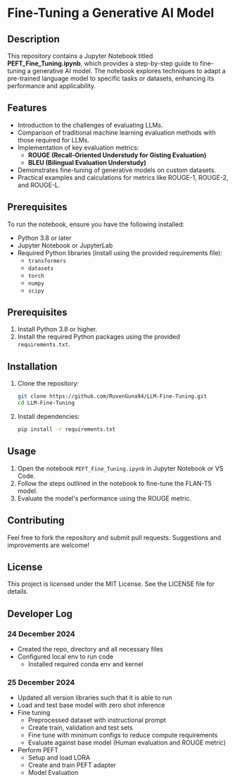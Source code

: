 # Fine-Tuning a Generative AI Model

## Description
This repository contains a Jupyter Notebook titled **PEFT_Fine_Tuning.ipynb**, which provides a step-by-step guide to fine-tuning a generative AI model. The notebook explores techniques to adapt a pre-trained language model to specific tasks or datasets, enhancing its performance and applicability.

## Features
- Introduction to the challenges of evaluating LLMs.
- Comparison of traditional machine learning evaluation methods with those required for LLMs.
- Implementation of key evaluation metrics:
  - **ROUGE (Recall-Oriented Understudy for Gisting Evaluation)**
  - **BLEU (Bilingual Evaluation Understudy)**
- Demonstrates fine-tuning of generative models on custom datasets.
- Practical examples and calculations for metrics like ROUGE-1, ROUGE-2, and ROUGE-L.

## Prerequisites
To run the notebook, ensure you have the following installed:
- Python 3.8 or later
- Jupyter Notebook or JupyterLab
- Required Python libraries (install using the provided requirements file):
  - `transformers`
  - `datasets`
  - `torch`
  - `numpy`
  - `scipy`

## Prerequisites
1. Install Python 3.8 or higher.
2. Install the required Python packages using the provided `requirements.txt`.

## Installation
1. Clone the repository:
   ```bash
   git clone https://github.com/RuvenGuna94/LLM-Fine-Tuning.git
   cd LLM-Fine-Tuning
   ```
2. Install dependencies:
   ```bash
   pip install -r requirements.txt
   ```

## Usage
1. Open the notebook `PEFT_Fine_Tuning.ipynb` in Jupyter Notebook or VS Code.
2. Follow the steps outlined in the notebook to fine-tune the FLAN-T5 model.
3. Evaluate the model's performance using the ROUGE metric.

## Contributing
Feel free to fork the repository and submit pull requests. Suggestions and improvements are welcome!

## License
This project is licensed under the MIT License. See the LICENSE file for details.

## Developer Log
### 24 December 2024
- Created the repo, directory and all necessary files
- Configured local env to run code
  - Installed required conda env and kernel

### 25 December 2024
- Updated all version libraries such that it is able to run
- Load and test base model with zero shot inference
- Fine tuning
  - Preprocessed dataset with instructional prompt
  - Create train, validation and test sets
  - Fine tune with minimum configs to reduce compute requirements
  - Evaluate against base model (Human evaluation and ROUGE metric)
- Perform PEFT
  - Setup and load LORA
  - Create and train PEFT adapter
  - Model Evaluation





